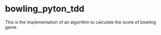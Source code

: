 # bowling_pyton_tdd

This is the implementation of an algorithm to calculate the score of bowling game.

